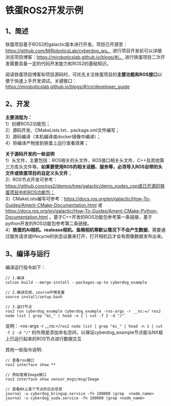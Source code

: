 # 铁蛋ROS2开发示例


## 1、简述
铁蛋项目基于ROS2的galactic版本进行开发。项目已开源至：https://github.com/MiRoboticsLab/cyberdog_ws。 进行项目开发前可以详细浏览项目博客：https://miroboticslab.github.io/blogs/#/。 进行铁蛋项目二次开发需要具备一定的代码开发能力和ROS2的基础知识。

阅读铁蛋项目博客和项目源码时，可优先关注铁蛋项目的**主要功能和ROS接口**以便于快速上手开发调试。关键接口： https://miroboticslab.github.io/blogs/#/cn/developer_guide

## 2、开发
**主要流程为：**     
    1）创建ROS2功能包；     
    2）源码开发、CMakeLists.txt、package.xml文件编写；   
    3）源码编译（本机编译或docker镜像中编译）；   
    4）将编译产物放到铁蛋上运行查看效果；

**关于源码开发的一些说明**  
1）头文件，主要包括：ROS相关的头文件、ROS接口相关头文件、C++及其他第三方库头文件等。**如果要使用ROS的相关话题、服务等，必须导入ROS自带的头文件或铁蛋项目的自定义头文件**；  
2）ROS节点开发可参考：https://github.com/ros2/demos/tree/galactic/demo_nodes_cpp或已开源的铁蛋项目中的ROS功能包；  
3）CMakeLists编写可参考：https://docs.ros.org/en/galactic/How-To-Guides/Ament-CMake-Documentation.html 或 https://docs.ros.org/en/galactic/How-To-Guides/Ament-CMake-Python-Documentation.html 。基于C++开发的ROS功能包参考第一条链接，基于python开发的ROS功能包参考第二条链接。  
4）**铁蛋的AI相机、realease相机、鱼眼相机等默认情况下不会产生数据**，需要通过服务请求或lifecycle的状态设置来打开，打开相机后才会有图像数据发布出来。  

## 3、编译与运行
编译运行指令如下：

```
// 1.编译
colcon build --merge-install --packages-up-to cyberdog_example

// 2.编译完成，source环境变量
source install/setup.bash

// 3.运行节点
ros2 run cyberdog_example cyberdog_example -ros-args -r __ns:=/`ros2 node list | grep "mi_" | head -n 1 | cut -f 2 -d "/"`
```

说明：-ros-args -r __ns:=/`ros2 node list | grep "mi_" | head -n 1 | cut -f 2 -d "/"` 的作用是添加命名空间，以保证cyberdog_example节点能与NX板上已运行起来的ROS节点进行数据交互


其他一些指令说明:
```
// 查看ros接口
ros2 interface show **

// 例如查看Image接口
ros2 interface show sensor_msgs/msg/Image

// 查看NX上某个节点的日志信息
journal -u cyberdog_bringup.service -fn 100000 |grep  <node_name>
journal -u cyberdog_sudo.service -fn 100000 |grep <node_name>
```